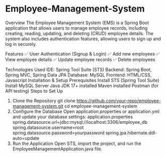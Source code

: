 # Employee-Management-System
Overview
The Employee Management System (EMS) is a Spring Boot application that allows users to manage employee records, including creating, reading, updating, and deleting (CRUD) employee details. The system also includes authentication features, allowing users to sign up and log in securely.

Features
✅ User Authentication (Signup & Login)
✅ Add new employees
✅ View employee details
✅ Update employee records
✅ Delete employees

Technologies Used
IDE: Spring Tool Suite (STS)
Backend: Spring Boot, Spring MVC, Spring Data JPA
Database: MySQL 
Frontend: HTML/CSS, Javascript
Installation & Setup
Prerequisites
Install STS (Spring Tool Suite)
Install MySQL Server
Java JDK 17+ installed
Maven installed
Postman (for API testing)
Steps to Set Up
1. Clone the Repository
git clone https://github.com/your-repo/employee-management-system.git
cd employee-management-system
2. Configure the Database
Open application.properties or application.yml and update your database settings:
application.properties
spring.datasource.url=jdbc:mysql://localhost:3306/employee_db
spring.datasource.username=root
spring.datasource.password=yourpassword
spring.jpa.hibernate.ddl-auto=update
3. Run the Application
Open STS, import the project, and run the EmployeeManagementApplication.java file.
